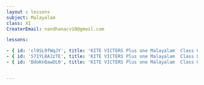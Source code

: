 ```yaml
--- 
layout : lessons 
subject: Malayalam
class: XI
CreaterEmail: nandhanacv10@gmail.com

lessons: 

- { id: 'cl9SL9fWqJY', title: 'KITE VICTERS Plus one Malayalam  Class 01 (First Bell-ഫസ്റ്റ് ബെല്‍)' }
- { id: '571YL8AJzTE', title: 'KITE VICTERS Plus one Malayalam  Class 02 (First Bell-ഫസ്റ്റ് ബെല്‍)' }
- { id: 'BdoKnQawDL0', title: 'KITE VICTERS Plus one Malayalam  Class 03 (First Bell-ഫസ്റ്റ് ബെല്‍)' }


---
```

